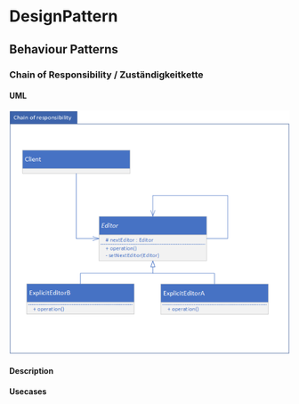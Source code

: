 # DesignPattern
## Behaviour Patterns
### Chain of Responsibility / Zuständigkeitkette

#### UML
![ChainOfResponsibilityUML](img/Chain_of_responsibility.png)

#### Description

#### Usecases
